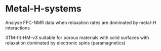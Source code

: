 # Metal-H-systems
Analyse FFC-NMR data when relaxation rates are dominated by metal-H interactions

3TM-fit-HM-v3            suitable for porous materials with solid surfaces with relaxation dominated by electronic spins (paramagnetics)
